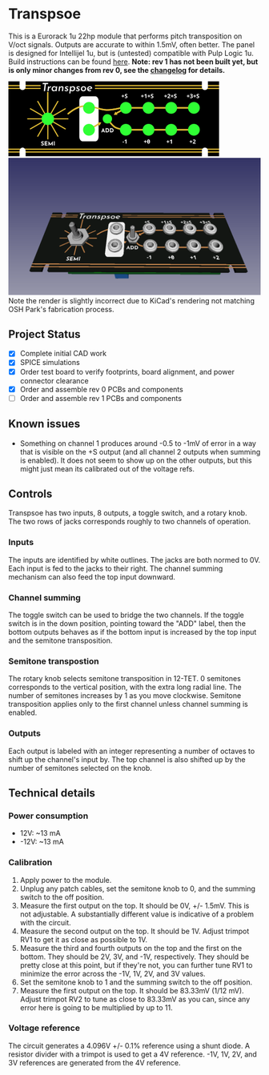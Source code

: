 # Transpsoe

This is a Eurorack 1u 22hp module that performs pitch transposition on V/oct signals. Outputs are accurate to within 1.5mV, often better. The panel is designed for Intellijel 1u, but is (untested) compatible with Pulp Logic 1u. Build instructions can be found [here](build_instructions.md). **Note: rev 1 has not been built yet, but is only minor changes from rev 0, see the [changelog](CHANGELOG.md) for details.**

![Image of Transpsoe's panel](panel/panel.png)
![Render of Transpsoe's boards](render.png)
Note the render is slightly incorrect due to KiCad's rendering not matching OSH Park's fabrication process.

## Project Status

- [x] Complete initial CAD work
- [x] SPICE simulations
- [x] Order test board to verify footprints, board alignment, and power connector clearance
- [x] Order and assemble rev 0 PCBs and components
- [ ] Order and assemble rev 1 PCBs and components

## Known issues
- Something on channel 1 produces around -0.5 to -1mV of error in a way that is visible on the +S output (and all channel 2 outputs when summing is enabled). It does not seem to show up on the other outputs, but this might just mean its calibrated out of the voltage refs.

## Controls

Transpsoe has two inputs, 8 outputs, a toggle switch, and a rotary knob. The two rows of jacks corresponds roughly to two channels of operation.

### Inputs

The inputs are identified by white outlines. The jacks are both normed to 0V. Each input is fed to the jacks to their right. The channel summing mechanism can also feed the top input downward.

### Channel summing

The toggle switch can be used to bridge the two channels. If the toggle switch is in the down position, pointing toward the "ADD" label, then the bottom outputs behaves as if the bottom input is increased by the top input and the semitone transposition.

### Semitone transpostion

The rotary knob selects semitone transposition in 12-TET. 0 semitones corresponds to the vertical position, with the extra long radial line.  The number of semitones increases by 1 as you move clockwise. Semitone transposition applies only to the first channel unless channel summing is enabled.

### Outputs

Each output is labeled with an integer representing a number of octaves to shift up the channel's input by. The top channel is also shifted up by the number of semitones selected on the knob.

## Technical details

### Power consumption

- 12V: ~13 mA
- -12V: ~13 mA

### Calibration

1. Apply power to the module.
2. Unplug any patch cables, set the semitone knob to 0, and the summing switch to the off position.
3. Measure the first output on the top. It should be 0V, +/- 1.5mV. This is not adjustable. A substantially different value is indicative of a problem with the circuit.
4. Measure the second output on the top. It should be 1V. Adjust trimpot RV1 to get it as close as possible to 1V.
5. Measure the third and fourth outputs on the top and the first on the bottom. They should be 2V, 3V, and -1V, respectively. They should be pretty close at this point, but if they're not, you can further tune RV1 to minimize the error across the -1V, 1V, 2V, and 3V values.
6. Set the semitone knob to 1 and the summing switch to the off position.
7. Measure the first output on the top. It should be 83.33mV (1/12 mV). Adjust trimpot RV2 to tune as close to 83.33mV as you can, since any error here is going to be multiplied by up to 11.

### Voltage reference

The circuit generates a 4.096V +/- 0.1% reference using a shunt diode. A resistor divider with a trimpot is used to get a 4V reference. -1V, 1V, 2V, and 3V references are generated from the 4V reference.
